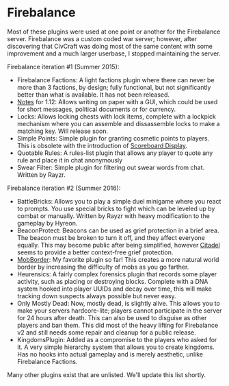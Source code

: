 # Firebalance
Most of these plugins were used at one point or another for the Firebalance server. Firebalance was a custom coded war server; however, after discovering that CivCraft was doing most of the same content with some improvement and a much larger userbase, I stopped maintaining the server.

Firebalance iteration #1 (Summer 2015):
 - Firebalance Factions: A light factions plugin where there can never be more than 3 factions, by design; fully functional, but not significantly better than what is available. It has not been released.
 - [Notes](https://www.spigotmc.org/resources/notes-1-12-release.56679/) for 1.12: Allows writing on paper with a GUI, which could be used for short messages, political documents or for currency.
 - Locks: Allows locking chests with lock items, complete with a lockpick mechanism where you can assemble and dissassemble locks to make a matching key. Will release soon.
 - Simple Points: Simple plugin for granting cosmetic points to players. This is obsolete with the introduction of [Scoreboard Display](https://www.spigotmc.org/resources/scoreboard-display.68421/).
 - Quotable Rules: A rules-list plugin that allows any player to quote any rule and place it in chat anonymously
 - Swear Filter: Simple plugin for filtering out swear words from chat. Written by Rayzr.

Firebalance iteration #2 (Summer 2016):
 - BattleBricks: Allows you to play a simple duel minigame where you react to prompts. You use special bricks to fight which can be leveled up by combat or manually. Written by Rayzr with heavy modification to the gameplay by Hyreon.
 - BeaconProtect: Beacons can be used as grief protection in a brief area. The beacon must be broken to turn it off, and they affect everyone equally. This may become public after being simplified, however [Citadel](https://dev.bukkit.org/projects/citadel) seems to provide a better context-free grief protection.
 - [MobBorder](https://www.spigotmc.org/resources/mobborder.43170/): My favorite plugin so far! This creates a more natural world border by increasing the difficulty of mobs as you go farther.
 - Heurensics: A fairly complex forensics plugin that records some player activity, such as placing or destroying blocks. Complete with a DNA system hooked into player UUIDs and decay over time, this will make tracking down suspects always possible but never easy.
 - Only Mostly Dead: Now, mostly dead, is slightly alive. This allows you to make your servers hardcore-lite; players cannot participate in the server for 24 hours after death. This can also be used to disguise as other players and ban them. This did most of the heavy lifting for Firebalance v2 and still needs some repair and cleanup for a public release.
 - KingdomsPlugin: Added as a compromise to the players who asked for it. A very simple hierarchy system that allows you to create kingdoms. Has no hooks into actual gameplay and is merely aesthetic, unlike Firebalance Factions.
 
 Many other plugins exist that are unlisted. We'll update this list shortly.
